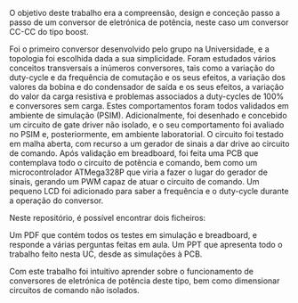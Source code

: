O objetivo deste trabalho era a compreensão, design e conceção passo a passo de um conversor de eletrónica de potência, neste caso um conversor CC-CC do tipo boost.

Foi o primeiro conversor desenvolvido pelo grupo na Universidade, e a topologia foi escolhida dada a sua simplicidade. Foram estudados vários conceitos transversais a inúmeros conversores, tais como a variação do duty-cycle e da frequência de comutação e os seus efeitos, a variação dos valores da bobina e do condensador de saída e os seus efeitos, a variação do valor da carga resistiva e problemas associados a duty-cycles de 100% e conversores sem carga. Estes comportamentos foram todos validados em ambiente de simulação (PSIM). Adicionalmente, foi desenhado e concebido um circuito de gate driver não isolado, e o seu comportamento foi avaliado no PSIM e, posteriormente, em ambiente laboratorial. O circuito foi testado em malha aberta, com recurso a um gerador de sinais a dar drive ao circuito de comando. Após validação em breadboard, foi feita uma PCB que contemplava todo o circuito de potência e comando, bem como um microcontrolador ATMega328P que viria a fazer o lugar do gerador de sinais, gerando um PWM capaz de atuar o circuito de comando. Um pequeno LCD foi adicionado para saber a frequência e o duty-cycle durante a operação do conversor.

Neste repositório, é possível encontrar dois ficheiros:

Um PDF que contém todos os testes em simulação e breadboard, e responde a várias perguntas feitas em aula.
Um PPT que apresenta todo o trabalho feito nesta UC, desde as simulações à PCB.

Com este trabalho foi intuitivo aprender sobre o funcionamento de conversores de eletrónica de potência deste tipo, bem como dimensionar circuitos de comando não isolados.
